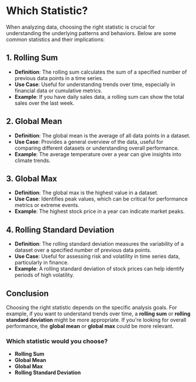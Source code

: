 # Which Statistic?

When analyzing data, choosing the right statistic is crucial for understanding the underlying patterns and behaviors. Below are some common statistics and their implications:

## 1. Rolling Sum
- **Definition**: The rolling sum calculates the sum of a specified number of previous data points in a time series.
- **Use Case**: Useful for understanding trends over time, especially in financial data or cumulative metrics.
- **Example**: If you have daily sales data, a rolling sum can show the total sales over the last week.

## 2. Global Mean
- **Definition**: The global mean is the average of all data points in a dataset.
- **Use Case**: Provides a general overview of the data, useful for comparing different datasets or understanding overall performance.
- **Example**: The average temperature over a year can give insights into climate trends.

## 3. Global Max
- **Definition**: The global max is the highest value in a dataset.
- **Use Case**: Identifies peak values, which can be critical for performance metrics or extreme events.
- **Example**: The highest stock price in a year can indicate market peaks.

## 4. Rolling Standard Deviation
- **Definition**: The rolling standard deviation measures the variability of a dataset over a specified number of previous data points.
- **Use Case**: Useful for assessing risk and volatility in time series data, particularly in finance.
- **Example**: A rolling standard deviation of stock prices can help identify periods of high volatility.

## Conclusion
Choosing the right statistic depends on the specific analysis goals. For example, if you want to understand trends over time, a **rolling sum** or **rolling standard deviation** might be more appropriate. If you're looking for overall performance, the **global mean** or **global max** could be more relevant.

### Which statistic would you choose?
- **Rolling Sum**
- **Global Mean**
- **Global Max**
- **Rolling Standard Deviation**
